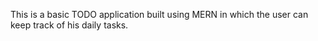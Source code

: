 This is a basic TODO application built using MERN in which the user can keep track of his daily tasks.

